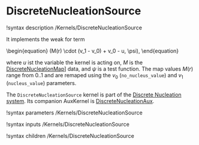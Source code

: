 
# DiscreteNucleationSource

!syntax description /Kernels/DiscreteNucleationSource

It implements the weak for term

\begin{equation}
(M(r) \cdot (v_1 - v_0) + v_0 - u, \psi),
\end{equation}

where $u$ ist the variable the kernel is acting on, $M$ is the
[DiscreteNucleationMap](/DiscreteNucleationMap.md)] data, and $\psi$ is a  test
function. The map values $M(r)$ range from 0..1 and are remaped using the
$v_0$ (`no_nucleus_value`) and $v_1$ (`nucleus_value`) parameters.

The `DiscreteNucleationSource` kernel is part of the [Discrete Nucleation system](Nucleation/DiscreteNucleation.md).
Its companion AuxKernel is [DiscreteNucleationAux](/DiscreteNucleationAux.md).

!syntax parameters /Kernels/DiscreteNucleationSource

!syntax inputs /Kernels/DiscreteNucleationSource

!syntax children /Kernels/DiscreteNucleationSource
